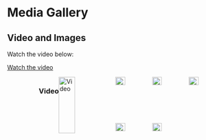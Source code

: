 # Media Gallery

## Video and Images
Watch the video below:

[Watch the video](https://github.com/user-attachments/assets/69d59b7f-52db-44be-a633-3935793dd484)
<div style="display: flex; justify-content: space-between; flex-wrap: wrap; margin-bottom: 20px;">
    <div style="flex: 1 1 45%; display: flex; justify-content: center;">
        <h3>Video</h3>
        <a href="https://github.com/user-attachments/assets/69d59b7f-52db-44be-a633-3935793dd484">
            <img src="https://img.youtube.com/vi/VIDEO_ID/0.jpg" alt="Video" style="width: 80%; max-width: 400px;">
        </a>
    </div>
    <!-- Images Section -->
    <div style="flex: 1 1 45%; display: flex; flex-wrap: wrap; gap: 10px;">
        <img src="https://github.com/user-attachments/assets/22e9db31-9108-4072-a158-e403c13c8ccc" alt="Image 5" style="width: 30%; margin-bottom: 10px; max-width: 200px;">
        <img src="https://github.com/user-attachments/assets/2b51684c-9b56-4870-9696-f6756f842dcb" alt="Image 4" style="width: 30%; margin-bottom: 10px; max-width: 200px;">
        <img src="https://github.com/user-attachments/assets/b12b627f-cd18-4c6b-bc69-32ed956c9b24" alt="Image 1" style="width: 30%; margin-bottom: 10px; max-width: 200px;">
        <img src="https://github.com/user-attachments/assets/39b781a1-0cbd-4737-b178-921341680a57" alt="Image 3" style="width: 30%; margin-bottom: 10px; max-width: 200px;">
        <img src="https://github.com/user-attachments/assets/5de39213-9b3c-48e6-b533-2be26fe6d24c" alt="Image 2" style="width: 30%; margin-bottom: 10px; max-width: 200px;">
    </div>
</div>
